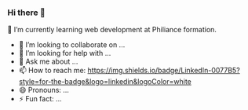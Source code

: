 ### Hi there 👋


<!-- **IlyesLHMR/IlyesLHMR** is a ✨ _special_ ✨ repository because its `README.md` (this file) appears on your GitHub profile. -->


🌱 I’m currently learning web development at Philiance formation.

- 👯 I’m looking to collaborate on ...
- 🤔 I’m looking for help with ...
- 💬 Ask me about ...
- 📫 How to reach me: https://img.shields.io/badge/LinkedIn-0077B5?style=for-the-badge&logo=linkedin&logoColor=white
- 😄 Pronouns: ...
- ⚡ Fun fact: ...

